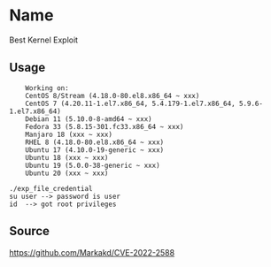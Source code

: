 # Name
Best Kernel Exploit

## Usage
```
    Working on:
    CentOS 8/Stream (4.18.0-80.el8.x86_64 ~ xxx)
    CentOS 7 (4.20.11-1.el7.x86_64, 5.4.179-1.el7.x86_64, 5.9.6-1.el7.x86_64)
    Debian 11 (5.10.0-8-amd64 ~ xxx)
    Fedora 33 (5.8.15-301.fc33.x86_64 ~ xxx)
    Manjaro 18 (xxx ~ xxx)
    RHEL 8 (4.18.0-80.el8.x86_64 ~ xxx)
    Ubuntu 17 (4.10.0-19-generic ~ xxx)
    Ubuntu 18 (xxx ~ xxx)
    Ubuntu 19 (5.0.0-38-generic ~ xxx)
    Ubuntu 20 (xxx ~ xxx)

./exp_file_credential
su user --> password is user
id  --> got root privileges
```

## Source
https://github.com/Markakd/CVE-2022-2588
